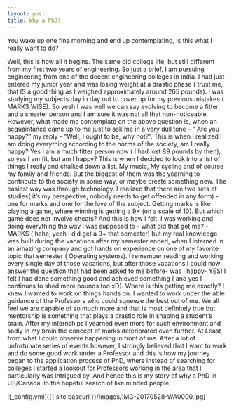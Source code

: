 ```yaml
---
layout: post
title: Why a PhD?
---
```


You wake up one fine morning and end up contemplating, is this what I really want to do?

Well, this is how all it begins. The same old college life, but still different from my first two years of engineering. So just a brief, I am pursuing engineering from one of the decent engineering colleges in India.
 I had just entered my junior year and was losing weight at a drastic phase ( trust me, that IS a good thing as I weighed approximately around 265 pounds). I was studying my subjects day in day out to cover up for my previous mistakes ( MARKS WISE). So yeah I was well we can say evolving to become a fitter and a smarter person and I am sure it was not all that non-noticeable. However, what made me contemplate on the above question is, when an acquaintance came up to me just to ask me in a very dull tone - “ Are you happy?” my reply - “Well, I ought to be, why not?”. This is when I realized I am doing everything according to the norms of the society, am I really happy?  Yes I am a much fitter person now ( I had lost 89 pounds by then), so yes I am fit, but am I happy?
This is when I decided to look into a list of things I really and chalked down a list. My music, My cycling and of course my family and friends. But the biggest of them was the yearning to contribute to the society in some way, or maybe create something new. The easiest way was through technology. I realized that there are two sets of studies( it’s my perspective, nobody needs to get offended in any form) - one for marks and one for the love of the subject. Getting marks is like playing a game, where winning is getting a 9+ (on a scale of 10). But which game does not involve cheats? And this is how I felt. I was working and doing everything the way I was supposed to - what did that get me? -MARKS ( haha, yeah I did get a 9+ that semester) but my real knowledge was built during the vacations after my semester ended, when I interned in an amazing company and got hands on experience on one of my favorite topic that semester ( Operating systems). I remember reading and working every single day of those vacations, but after those vacations I could now answer the question that had been asked to me before- was I happy- YES! I felt I had done something good and achieved something ( and yes I continues to shed more pounds too xD).
Where is this getting me exactly? I knew I wanted to work on things hands on. I wanted to work under the able guidance of the Professors who could squeeze the best out of me. We all feel we are capable of so much more and that is most definitely true but mentorship is something that plays a drastic role in shaping a student’s brain. After my internships I yearned even more for such environment and sadly in my brain the concept of marks deteriorated even further. At Least from what I could observe happening in front of me. 
After a lot of unfortunate series of events however, I strongly believed that I want to work and do some good work under a Professor and this is how my journey began to the application process of PhD, where instead of searching for colleges I started a lookout for Professors working in the area that I particularly was intrigued by. And hence this is my story of why a PhD in US/Canada. In the hopeful search of like minded people.

![_config.yml]({{ site.baseurl }}/Images/IMG-20170528-WA0000.jpg)
